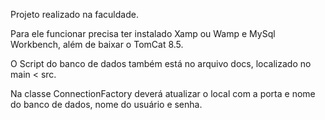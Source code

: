 Projeto realizado na faculdade.

Para ele funcionar precisa ter instalado Xamp ou Wamp e MySql Workbench, além de baixar o TomCat 8.5.

O Script do banco de dados também está no arquivo docs, localizado no main < src.

Na classe ConnectionFactory deverá atualizar o local com a porta e nome do banco de dados, nome do usuário e senha. 